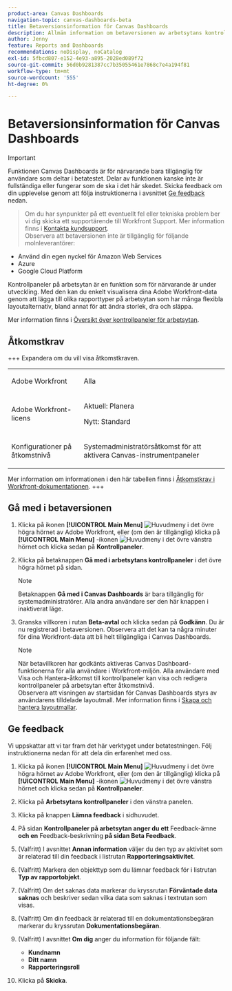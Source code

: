 ```yaml
---
product-area: Canvas Dashboards
navigation-topic: canvas-dashboards-beta
title: Betaversionsinformation för Canvas Dashboards
description: Allmän information om betaversionen av arbetsytans kontrollpaneler
author: Jenny
feature: Reports and Dashboards
recommendations: noDisplay, noCatalog
exl-id: 5fbcd807-e152-4e93-a895-2028ed089f72
source-git-commit: 56d0b9281387cc7b35055461e7868c7e4a194f81
workflow-type: tm+mt
source-wordcount: '555'
ht-degree: 0%

---
```


# Betaversionsinformation för Canvas Dashboards

>[!IMPORTANT]
>
>Funktionen Canvas Dashboards är för närvarande bara tillgänglig för användare som deltar i betatestet. Delar av funktionen kanske inte är fullständiga eller fungerar som de ska i det här skedet. Skicka feedback om din upplevelse genom att följa instruktionerna i avsnittet [Ge feedback](#provide-feedback) nedan.<br>
>>Om du har synpunkter på ett eventuellt fel eller tekniska problem ber vi dig skicka ett supportärende till Workfront Support. Mer information finns i [Kontakta kundsupport](/help/quicksilver/workfront-basics/tips-tricks-and-troubleshooting/contact-customer-support.md).<br>
>>Observera att betaversionen inte är tillgänglig för följande molnleverantörer:
>
>* Använd din egen nyckel för Amazon Web Services
>* Azure
>* Google Cloud Platform

Kontrollpaneler på arbetsytan är en funktion som för närvarande är under utveckling. Med den kan du enkelt visualisera dina Adobe Workfront-data genom att lägga till olika rapporttyper på arbetsytan som har många flexibla layoutalternativ, bland annat för att ändra storlek, dra och släppa.

Mer information finns i [Översikt över kontrollpaneler för arbetsytan](/help/quicksilver/reports-and-dashboards/canvas-dashboards/canvas-dashboards-overview.md).

## Åtkomstkrav

+++ Expandera om du vill visa åtkomstkraven. 

<table style="table-layout:auto"> 
<col> 
</col> 
<col> 
</col> 
<tbody> 
<tr> 
   <td role="rowheader"><p>Adobe Workfront</p></td> 
   <td> 
<p>Alla </p> 
   </td> 
<tr> 
 <tr> 
   <td role="rowheader"><p>Adobe Workfront-licens</p></td> 
   <td> 
<p>Aktuell: Planera </p> 
<p>Nytt: Standard</p> 
   </td> 
   </tr> 
  </tr> 
  <tr> 
   <td role="rowheader"><p>Konfigurationer på åtkomstnivå</p></td> 
   <td><p>Systemadministratörsåtkomst för att aktivera Canvas-instrumentpaneler</p>
  </td> 
  </tr>  
</tbody> 
</table>

Mer information om informationen i den här tabellen finns i [Åtkomstkrav i Workfront-dokumentationen](/help/quicksilver/administration-and-setup/add-users/access-levels-and-object-permissions/access-level-requirements-in-documentation.md).
+++


## Gå med i betaversionen

1. Klicka på ikonen **[!UICONTROL Main Menu]** ![Huvudmeny](/help/_includes/assets/main-menu-icon.png) i det övre högra hörnet av Adobe Workfront, eller (om den är tillgänglig) klicka på **[!UICONTROL Main Menu]** -ikonen ![Huvudmeny](/help/_includes/assets/main-menu-icon-left-nav.png) i det övre vänstra hörnet och klicka sedan på **Kontrollpaneler**.

1. Klicka på betaknappen **Gå med i arbetsytans kontrollpaneler** i det övre högra hörnet på sidan.

   >[!NOTE]
   >
   > Betaknappen **Gå med i Canvas Dashboards** är bara tillgänglig för systemadministratörer. Alla andra användare ser den här knappen i inaktiverat läge.

1. Granska villkoren i rutan **Beta-avtal** och klicka sedan på **Godkänn**. Du är nu registrerad i betaversionen. Observera att det kan ta några minuter för dina Workfront-data att bli helt tillgängliga i Canvas Dashboards.

   >[!NOTE]
   >
   >När betavillkoren har godkänts aktiveras Canvas Dashboard-funktionerna för alla användare i Workfront-miljön. Alla användare med Visa och Hantera-åtkomst till kontrollpaneler kan visa och redigera kontrollpaneler på arbetsytan efter åtkomstnivå.<br>
   >Observera att visningen av startsidan för Canvas Dashboards styrs av användarens tilldelade layoutmall. Mer information finns i [Skapa och hantera layoutmallar](/help/quicksilver/administration-and-setup/customize-workfront/use-layout-templates/create-and-manage-layout-templates.md).


## Ge feedback

Vi uppskattar att vi tar fram det här verktyget under betatestningen. Följ instruktionerna nedan för att dela din erfarenhet med oss.

1. Klicka på ikonen **[!UICONTROL Main Menu]** ![Huvudmeny](/help/_includes/assets/main-menu-icon.png) i det övre högra hörnet av Adobe Workfront, eller (om den är tillgänglig) klicka på **[!UICONTROL Main Menu]** -ikonen ![Huvudmeny](/help/_includes/assets/main-menu-icon-left-nav.png) i det övre vänstra hörnet och klicka sedan på **Kontrollpaneler**.

1. Klicka på **Arbetsytans kontrollpaneler** i den vänstra panelen.

1. Klicka på knappen **Lämna feedback** i sidhuvudet.

1. På sidan **Kontrollpaneler på arbetsytan anger du ett** Feedback-ämne **och en** Feedback-beskrivning **på sidan Beta Feedback**.

1. (Valfritt) I avsnittet **Annan information** väljer du den typ av aktivitet som är relaterad till din feedback i listrutan **Rapporteringsaktivitet**.

1. (Valfritt) Markera den objekttyp som du lämnar feedback för i listrutan **Typ av rapportobjekt**.

1. (Valfritt) Om det saknas data markerar du kryssrutan **Förväntade data saknas** och beskriver sedan vilka data som saknas i textrutan som visas.

1. (Valfritt) Om din feedback är relaterad till en dokumentationsbegäran markerar du kryssrutan **Dokumentationsbegäran**.

1. (Valfritt) I avsnittet **Om dig** anger du information för följande fält:
   * **Kundnamn**
   * **Ditt namn**
   * **Rapporteringsroll**

1. Klicka på **Skicka**.

